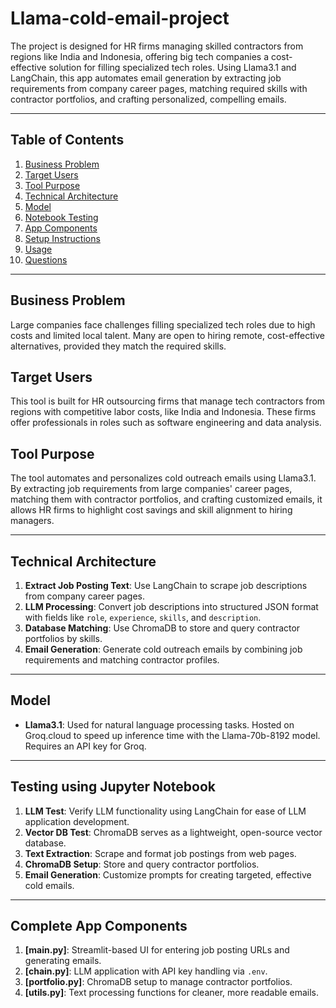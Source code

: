 # Llama-cold-email-project
The project is designed for HR firms managing skilled contractors from regions like India and Indonesia, offering big tech companies a cost-effective solution for filling specialized tech roles. Using Llama3.1 and LangChain, this app automates email generation by extracting job requirements from company career pages, matching required skills with contractor portfolios, and crafting personalized, compelling emails. 

---

## Table of Contents
1. [Business Problem](#business-problem)
2. [Target Users](#target-users)
3. [Tool Purpose](#tool-purpose)
4. [Technical Architecture](#technical-architecture)
5. [Model](#model)
6. [Notebook Testing](#notebook-testing)
7. [App Components](#app-components)
8. [Setup Instructions](#setup-instructions)
9. [Usage](#usage)
10. [Questions](#questions)

---

## Business Problem

Large companies face challenges filling specialized tech roles due to high costs and limited local talent. Many are open to hiring remote, cost-effective alternatives, provided they match the required skills.

## Target Users

This tool is built for HR outsourcing firms that manage tech contractors from regions with competitive labor costs, like India and Indonesia. These firms offer professionals in roles such as software engineering and data analysis.

## Tool Purpose

The tool automates and personalizes cold outreach emails using Llama3.1. By extracting job requirements from large companies' career pages, matching them with contractor portfolios, and crafting customized emails, it allows HR firms to highlight cost savings and skill alignment to hiring managers.

---

## Technical Architecture

1. **Extract Job Posting Text**: Use LangChain to scrape job descriptions from company career pages.
2. **LLM Processing**: Convert job descriptions into structured JSON format with fields like `role`, `experience`, `skills`, and `description`.
3. **Database Matching**: Use ChromaDB to store and query contractor portfolios by skills.
4. **Email Generation**: Generate cold outreach emails by combining job requirements and matching contractor profiles.

---

## Model

- **Llama3.1**: Used for natural language processing tasks. Hosted on Groq.cloud to speed up inference time with the Llama-70b-8192 model. Requires an API key for Groq.
  
---

## Testing using Jupyter Notebook

1. **LLM Test**: Verify LLM functionality using LangChain for ease of LLM application development.
2. **Vector DB Test**: ChromaDB serves as a lightweight, open-source vector database.
3. **Text Extraction**: Scrape and format job postings from web pages.
4. **ChromaDB Setup**: Store and query contractor portfolios.
5. **Email Generation**: Customize prompts for creating targeted, effective cold emails.

---

## Complete App Components

1. **[main.py]**: Streamlit-based UI for entering job posting URLs and generating emails.
2. **[chain.py]**: LLM application with API key handling via `.env`.
3. **[portfolio.py]**: ChromaDB setup to manage contractor portfolios.
4. **[utils.py]**: Text processing functions for cleaner, more readable emails.
